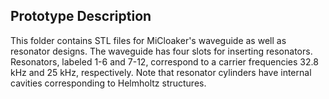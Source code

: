 ## Prototype Description
This folder contains STL files for MiCloaker's waveguide as well as resonator designs. The waveguide has four slots for inserting resonators. Resonators, labeled 1-6 and 7-12, correspond to a carrier frequencies 32.8 kHz and 25 kHz, respectively. Note that resonator cylinders have internal cavities corresponding to Helmholtz structures. 
